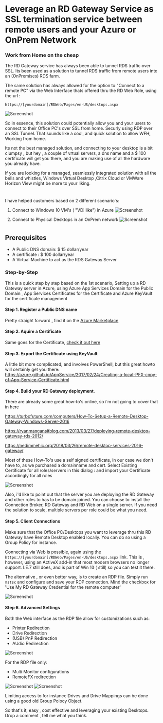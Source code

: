 # Leverage an RD Gateway Service as SSL termination service between remote users and your Azure or OnPrem Network


### Work from Home on the cheap  

The RD Gateway service has always been able to tunnel RDS traffic over SSL. Its been used as a solution to tunnel RDS traffic from remote users into an (OnPremises) RDS farm.

The same solution has always allowed for the option to "Connect to a remote PC" via the Web Interface thats offered thru the RD Web Role, using the url :

`https://[yourdomain]/RDWeb/Pages/en-US/desktops.aspx` 

![Screenshot](https://raw.githubusercontent.com/verboompj/Networking/master/Pictures/53.PNG)

So in essence, this solution could potentially allow you and your users to connect to their Office PC's over SSL from home. Securly using RDP over an SSL Tunnel. That sounds like a cool, and quick solution to allow WFH, Working from home.

Its not the best managed solution, and connecting to your desktop is a bit clumpsy , but hey , a couple of vrtual servers, a dns name and a $ 100 certificate will get you there, and you are making use of all the hardware you already have.

If you are looking for a managed, seamlessly integrated solution with all the bells and whistles, Windows Virtual Desktop ,Citrix Cloud or VMWare Horizon View might be more to your liking. 

# 

I have helped customers based on 2 different scenario's: 

1. Connect to Windows 10 VM's ( "VDI  like") in Azure 
![Screenshot](https://raw.githubusercontent.com/verboompj/Networking/master/Pictures/50.png)

2. Connect to Physical Desktops in an OnPrem network
![Screenshot](https://raw.githubusercontent.com/verboompj/Networking/master/Pictures/51.png)

# 

## Prerequisites

* A Public DNS domain:  $ 15 dollar/year 
* A certificate : $ 100 dollar/year
* A Virtual Machine to act as the RDS Gateway Server

### Step-by-Step

This is a quick step by step based on the 1st scenario, Setting up a RD Gateway server in Azure, using Azure App Services Domain for the Public Domain , App Services Certificates for the Certificate and Azure KeyVault for the certificate management


#### Step 1. Register a Public DNS name 
Pretty straight forward , find it on the [Azure Marketplace](https://azuremarketplace.microsoft.com/en-us/marketplace/apps/Microsoft.Domain?tab=Overview) 

#### Step 2. Aquire a Certificate
Same goes for the Certificate, [check it out here](https://azuremarketplace.microsoft.com/en-us/marketplace/apps/Microsoft.SSL?tab=Overview) 

#### Step 3. Export the Certificate using KeyVault
A little bit more complicated, and involves PowerShell, but this great howto will certainly get you there: https://azure.github.io/AppService/2017/02/24/Creating-a-local-PFX-copy-of-App-Service-Certificate.html 

#### Step 4. Build your RD Gateway deployment.
There are already some great how-to's online, so i'm not going to cover that in here

https://turbofuture.com/computers/How-To-Setup-a-Remote-Desktop-Gateway-Windows-Server-2016 

https://ryanmangansitblog.com/2013/03/27/deploying-remote-desktop-gateway-rds-2012/

https://nedimmehic.org/2018/03/26/remote-desktop-services-2016-gateway/ 

Most of these How-To's use a self signed certificate, in our case we don't have to, as we purchased a domainname and cert.
Select Existing Certificate for all roles/servers in this dialog : and import your Certificate accordingly for all roles

![Screenshot](https://raw.githubusercontent.com/verboompj/Networking/master/Pictures/54.png)

Also, i'd like to point out that the server you are deploying the RD Gateway and other roles to has to be domain joined.
You can choose to install the Connection Broker, RD Gateway and RD Web on a single server.
If you need the solution to scale, multiple servers per role could be what you need. 

#### Step 5. Client Connections

Make sure that the Office PC/Desktops you want to leverage thru this RD Gateway have Remote Desktop enabled locally. You can do so using a Group Policy for instance.

Connecting via Web is possible, again using the `https://[yourdomain]/RDWeb/Pages/en-US/desktops.aspx` link.
This is , however, using an ActiveX add-in that most modern browsers no longer support. I.E.7 still does, and is part of Win 10 ( still) so you can test it there. 

The alternative , or even better way, is to create an RDP file. Simply run `mstsc` and configure and save your RDP connection.
Mind the checkbox for 'Use My RD Gateway Credential for the remote computer'

![Screenshot](https://raw.githubusercontent.com/verboompj/Networking/master/Pictures/56.png)

#### Step 6. Advanced Settings

Both the Web interface as the RDP file allow for customizations such as:
* Printer Redirection
* Drive Redirection
* (USB) PnP Redirection
* AUdio Redirection

![Screenshot](https://raw.githubusercontent.com/verboompj/Networking/master/Pictures/55.png)

For the RDP file only:
* Multi Monitor configurations
* RemoteFX redirection 

![Screenshot](https://raw.githubusercontent.com/verboompj/Networking/master/Pictures/58.png)
![Screenshot](https://raw.githubusercontent.com/verboompj/Networking/master/Pictures/59.png)

Limiting access to for instance Drives and Drive Mappings can be done using a good old Group Polocy Object.

So that's it, easy , cost effective and leveraging your existing Desktops. 
Drop a comment , tell me what you think.
